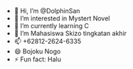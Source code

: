 - 👋 Hi, I’m @DolphinSan
- 👀 I’m interested in Mystert Novel
- 🌱 I’m currently learning C
- 💞️ I’m Mahasiswa Skizo tingkatan akhir
- 📫 +62812-2624-6335
- 😄 Bojoku Nogo
- ⚡ Fun fact: Halu

<!---
DolphinSan/DolphinSan is a ✨ special ✨ repository because its `README.md` (this file) appears on your GitHub profile.
You can click the Preview link to take a look at your changes.
--->
